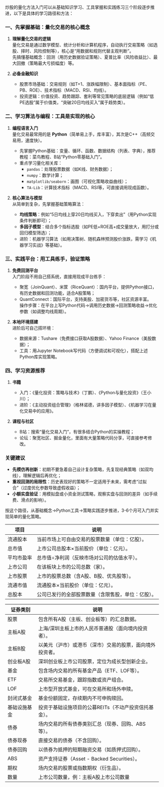 炒股的量化方法入门可以从基础知识学习、工具掌握和实践练习三个阶段逐步推进，以下是具体的学习路径和方法：


### 一、先掌握基础：量化交易的核心概念
1. **理解量化交易的逻辑**  
   量化交易是通过数学模型、统计分析和计算机程序，自动执行交易策略（如选股、择时、风险控制等），核心是“用数据和规则代替主观判断”。  
   先搞懂基础概念：回测（用历史数据验证策略）、夏普比率（风险收益比）、最大回撤（策略最大亏损幅度）等。

2. **必备金融知识**  
   - 股票市场基础：交易规则（如T+1、涨跌幅限制）、基本面指标（PE、PB、ROE）、技术指标（MACD、RSI、均线）。  
   - 投资逻辑：价值投资、趋势跟踪、套利等常见策略的底层逻辑（例如“低PE选股”属于价值类，“突破20日均线买入”属于趋势类）。


### 二、学习算法与编程：工具是实现的核心
1. **编程语言入门**  
   量化交易最常用的是 **Python**（简单易上手，库丰富），其次是C++（高频交易用，速度快）。  
   - 先掌握Python基础：变量、循环、函数、数据结构（列表、字典），推荐教程：菜鸟教程、B站“Python零基础入门”。  
   - 重点学习量化相关库：  
     - `pandas`：处理股票数据（如K线、财务数据）；  
     - `numpy`：数学计算；  
     - `matplotlib/seaborn`：画图（可视化策略收益曲线）；  
     - `TA-Lib`：计算技术指标（MACD、RSI等，可直接调用现成函数）。

2. **核心算法与模型**  
   从简单到复杂，先掌握基础策略算法：  
   - **均线策略**：例如“5日均线上穿20日均线买入，下穿卖出”（用Python实现条件判断即可）；  
   - **多因子模型**：结合多个指标选股（如PE低+ROE高+成交量放大，用打分或回归模型筛选）；  
   - 进阶：机器学习算法（如用决策树、随机森林预测股价涨跌，需学习《机器学习实战》等基础）。  


### 三、实践平台：用工具练手，验证策略
1. **免费回测平台**  
   入门阶段不用自己搭系统，直接用现成平台练手：  
   - 聚宽（JoinQuant）、米筐（RiceQuant）：国内平台，提供Python接口，有历史数据和回测功能，适合A股策略；  
   - QuantConnect：国际平台，支持美股、加密货币等，社区资源丰富。  
   操作步骤：在平台上写Python代码→调用历史数据→回测策略收益→优化参数（如调整均线周期）。

2. **本地环境搭建**  
   进阶后可自己搭环境：  
   - 数据来源：Tushare（免费接口获取A股数据）、Yahoo Finance（美股数据）；  
   - 工具：用Jupyter Notebook写代码（方便调试和可视化），搭配上述Python库实现策略。


### 四、学习资源推荐
1. **书籍**  
   - 入门：《量化投资：策略与技术》（丁鹏）、《Python与量化投资》（王小川）；  
   - 进阶：《主动投资组合管理》（格林诺德，讲多因子模型）、《机器学习在量化交易中的应用》。

2. **课程与社区**  
   - B站：搜索“量化交易入门”，有很多结合Python的实操教程；  
   - 论坛：聚宽社区、掘金量化，里面有大量策略代码分享，可直接参考修改。


### 关键建议
- **先模仿再创新**：初期不要急着自己设计复杂策略，先复现经典策略（如双均线），理解逻辑后再优化；  
- **重视回测的局限性**：历史表现好的策略不一定适用于未来，需考虑“过拟合”（过度优化参数导致虚假收益）；  
- **小额实盘验证**：用模拟盘或小资金测试策略，观察实盘与回测的差异（如手续费、滑点的影响）。

按这个路径，从基础概念→Python工具→策略实践逐步推进，3-6个月可入门并实现简单的量化策略。


|项目|说明|
| ---- | ---- |
|流通股本|当前市场上可自由交易的股票数量（单位：亿股）。|
|总市值|上市公司总股本×当前股价（单位：亿元）。|
|平均市盈率|总市值÷净利润（反映市场对公司的估值水平）。|
|上市公司|在该板块上市的公司总数（家）。|
|上市股票|上市的股票总数（含A股、B股、优先股等）。|
|流通市值|流通股本×当前股价（单位：亿元）。|
|总股本|公司已发行的全部股票数量（含限售股，单位：亿股）。|

|证券类别|说明|
| ---- | ---- |
|股票|包含所有A股（主板、创业板等）的汇总数据。|
|主板A股|上海/深圳主板上市的人民币普通股（面向境内投资者）。|
|主板B股|以美元（沪市）或港币（深市）交易的股票，面向境外投资者。|
|创业板A股|深圳创业板上市公司股票，定位为成长型创新企业。|
|基金|包含场内交易的所有基金产品（ETF、LOF等）。|
|ETF|交易所交易基金，跟踪指数或资产组合。|
|LOF|上市型开放式基金，可在交易所和场外申赎。|
|封闭式基金|基金份额固定，存续期内不可申购赎回。|
|基础设施基金|投资于基础设施项目的公募REITs（不动产投资信托基金）。|
|债券|场内交易的所有债券类别汇总（现券、回购、ABS等）。|
|债券现券|直接交易的债券（不含回购）。|
|债券回购|以债券为抵押的短期融资交易（如质押式回购）。|
|ABS|资产支持证券（Asset - Backed Securities）。|
|期权|场内交易的股票或指数期权（衍生品）。|
|数量|上市公司数量，例：主板A股上市公司数量|